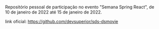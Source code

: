 
Repositório pessoal de participação no evento "Semana Spring React", de 10 de janeiro de 2022 até 15 de janeiro de 2022.

link oficial: https://github.com/devsuperior/sds-dsmovie
